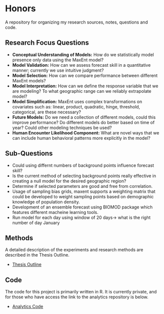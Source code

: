 # Honors

A repository for organizing my research sources, notes, questions and code.


## Research Focus Questions
* **Conceptual Understanding of Models:** How do we statistically model presence only data using the MaxEnt model? 
* **Model Validation:** How can we assess forecast skill in a quantitative manner; currently we use intuitive judgment?  
* **Model Selection:** How can we compare performance between different MaxEnt models?
* **Model Interpretation:** How can we define the response variable that we are modeling? To what geographic range can we reliably extrapolate model? 
* **Model Simplification:** MaxEnt uses complex transformations on covariates such as: linear, product, quadratic, hinge, threshold, categorical, are these necessary? 
* **Future Models:** Do we need a collection of different models, could this improve performance? Do different models do better based on time of year? Could other modeling techniques be used? 
* **Human Encounter Likelihood Component:** What are novel ways that we can include human behavioral patterns more explicitly in the model? 

## Sub-Questions

* Could using differnt numbers of background points influence forecast skill?
* Is the current method of selecting background points really effective in creating a null model for the desired geographic region?
* Determine if selected parameters are good and free from correlation.
* Usage of sampling bias grids, maxent supports a weighting matrix that could be developed to weight sampling points based on demographic knowledge of population density.
* Development of an ensemble forecast using BIOMOD package which features different macheine learning tools.
* Run model for each day using window of 20 days-> what is the right number of day January 


## Methods

A detailed description of the experiments and research methods are described in the Thesis Outline.
- [Thesis Outline](https://github.com/victoriachistolini/Honors/wiki#organization-of-paper)

## Code

The code for this project is primarily written in R. It is currently private, and for those who have access the link to the analytics repository is below.

- [Analytics Code](https://github.com/BigelowLab/tickcast-analyses)